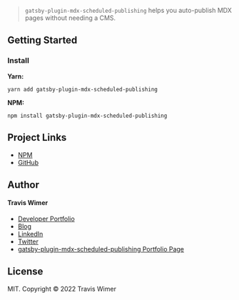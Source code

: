 > `gatsby-plugin-mdx-scheduled-publishing` helps you auto-publish MDX pages without needing a CMS.

## Getting Started

### Install

**Yarn:**

```shell
yarn add gatsby-plugin-mdx-scheduled-publishing
```

**NPM:**

```shell
npm install gatsby-plugin-mdx-scheduled-publishing
```

## Project Links

- [NPM](https://www.npmjs.com/package/gatsby-plugin-mdx-scheduled-publishing)
- [GitHub](https://github.com/traviswimer/gatsby-plugin-mdx-scheduled-publishing)

## Author

#### Travis Wimer

- <a href="https://traviswimer.com/developer-portfolio" title="React Native, React, NodeJS, UI/UX Developer" target="_blank">Developer Portfolio</a>
- <a href="https://traviswimer.com/blog" title="React Native, React, NodeJS, UI/UX Blog" target="_blank">Blog</a>
- <a href="https://www.linkedin.com/in/traviswimer/" title="Developer Resume" target="_blank">LinkedIn</a>
- <a href="https://twitter.com/Travis_Wimer" title="Travis Wimer | Software Developer" target="_blank">Twitter</a>
- <a href="https://traviswimer.com/developer-portfolio/gatsby-plugin-mdx-scheduled-publishing" title="gatsby-plugin-mdx-scheduled-publishing | Travis Wimer" target="_blank">gatsby-plugin-mdx-scheduled-publishing Portfolio Page</a>

## License

MIT. Copyright © 2022 Travis Wimer
